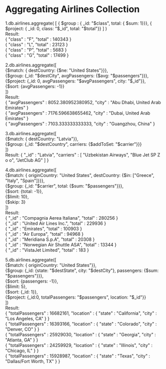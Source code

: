 # Aggregating Airlines Collection

1.db.airlines.aggregate( [ { $group : { _id: "$class", total: { $sum: 1}}}, { $project: { _id: 0, class: "$_id", total: "$total"}} ] )<br />
  Result: <br />
  { "class" : "F", "total" : 140343 }<br />
  { "class" : "L", "total" : 23123 }<br />
  { "class" : "P", "total" : 5683 }<br />
  { "class" : "G", "total" : 17499 }<br />

2.db.airlines.aggregate([<br />
      {$match: { destCountry: {$ne: "United States"}}},<br />
      {$group: {_id: "$destCity", avgPassengers: {$avg: "$passengers"}}},<br />
      {$project: {_id: 0, avgPassengers: "$avgPassengers", city: "$_id"}},<br />
      {$sort: {avgPassengers: -1}}<br />
      ])<br />
  Result: <br />
  { "avgPassengers" : 8052.380952380952, "city" : "Abu Dhabi, United Arab Emirates" }<br />
  { "avgPassengers" : 7176.596638655462, "city" : "Dubai, United Arab Emirates" }<br />
  { "avgPassengers" : 7103.333333333333, "city" : "Guangzhou, China" }<br />

3.db.airlines.aggregate([<br />
      {$match: { destCountry: "Latvia"}},<br />
      {$group: {_id: "$destCountry", carriers: {$addToSet: "$carrier"}}}<br />
      ])<br />
  Result: { "_id" : "Latvia", "carriers" : [ "Uzbekistan Airways", "Blue Jet SP Z o o", "JetClub AG" ] }<br />

4.db.airlines.aggregate([<br />
       {$match: { originCountry: "United States", destCountry: {$in: ["Greece", "Italy", "Spain"]}}},<br />
       {$group: {_id: "$carrier", total: {$sum: "$passengers"}}},<br />
       {$sort: {total: -1}},<br />
       {$limit: 10},<br />
       {$skip: 3}<br />
    ])<br />
  Result: <br />
       { "_id" : "Compagnia Aerea Italiana", "total" : 280256 }<br />
       { "_id" : "United Air Lines Inc.", "total" : 229936 }<br />
       { "_id" : "Emirates", "total" : 100903 }<br />
       { "_id" : "Air Europa", "total" : 94968 }<br />
       { "_id" : "Meridiana S.p.A", "total" : 20308 }<br />
       { "_id" : "Norwegian Air Shuttle ASA", "total" : 13344 }<br />
       { "_id" : "VistaJet Limited", "total" : 183 }<br />

5.db.airlines.aggregate([<br />
      {$match: { originCountry: "United States"}},<br />
      {$group: {_id: {state: "$destState", city: "$destCity"}, passengers: {$sum: "$passengers"}}},<br />
      {$sort: {passengers: -1}},<br />
      {$limit: 5},<br />
      {$sort: {_id: 1}},<br />
      {$project: {_id:0, totalPassengers: "$passengers", location: "$_id"}}<br />
    ])<br />
  Result: <br />
       { "totalPassengers" : 16682161, "location" : { "state" : "California", "city" : "Los Angeles, CA" } }<br />
       { "totalPassengers" : 16393166, "location" : { "state" : "Colorado", "city" : "Denver, CO" } }<br />
       { "totalPassengers" : 25929030, "location" : { "state" : "Georgia", "city" : "Atlanta, GA" } }<br />
       { "totalPassengers" : 24259929, "location" : { "state" : "Illinois", "city" : "Chicago, IL" } }<br />
       { "totalPassengers" : 15928987, "location" : { "state" : "Texas", "city" : "Dallas/Fort Worth, TX" } }<br />







